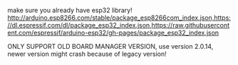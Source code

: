 make sure you already have esp32 library!
http://arduino.esp8266.com/stable/package_esp8266com_index.json,https://dl.espressif.com/dl/package_esp32_index.json,https://raw.githubusercontent.com/espressif/arduino-esp32/gh-pages/package_esp32_index.json

ONLY SUPPORT OLD BOARD MANAGER VERSION, use version 2.0.14, newer version might crash because of legacy version!
